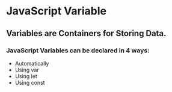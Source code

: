 # JavaScript Variable
## Variables are Containers for Storing Data.
### JavaScript Variables can be declared in 4 ways: 
- Automatically
- Using var
- Using let
- Using const
